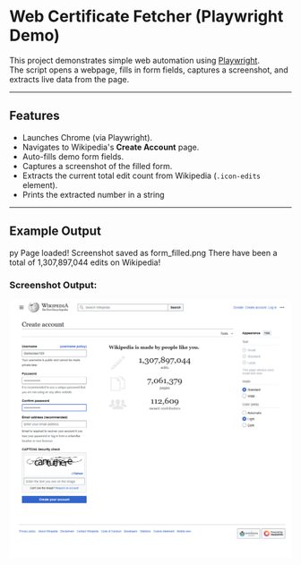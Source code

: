 # Web Certificate Fetcher (Playwright Demo)

This project demonstrates simple web automation using [Playwright](https://playwright.dev/python/).  
The script opens a webpage, fills in form fields, captures a screenshot, and extracts live data from the page.

---

## Features
- Launches Chrome (via Playwright).
- Navigates to Wikipedia's **Create Account** page.
- Auto-fills demo form fields.
- Captures a screenshot of the filled form.
- Extracts the current total edit count from Wikipedia (`.icon-edits` element).
- Prints the extracted number in a string

---

## Example Output

py
Page loaded!
Screenshot saved as form_filled.png
There have been a total of 1,307,897,044 edits on Wikipedia!

### Screenshot Output: ###
![image](screenshots/form_filled.png)